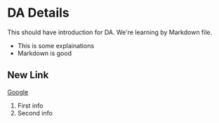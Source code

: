 # DA Details

This should have introduction for DA. We're learning by Markdown file.

* This is some explainations
* Markdown is good

## New Link
[Google](https://www.google.com) 

1. First info
2. Second info